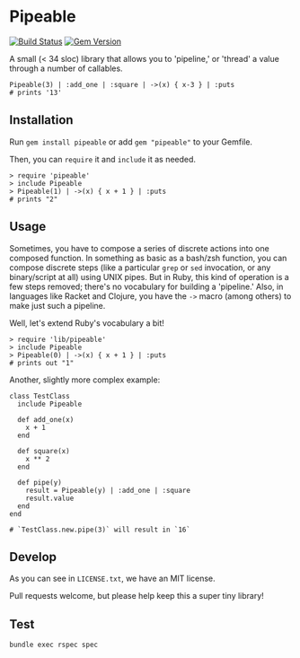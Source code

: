 # Pipeable

[![Build Status](https://travis-ci.org/gnarmis/pipeable.svg?branch=master)](https://travis-ci.org/gnarmis/pipeable) [![Gem Version](https://badge.fury.io/rb/pipeable.svg)](https://badge.fury.io/rb/pipeable)

A small (< 34 sloc) library that allows you to 'pipeline,' or 'thread' a value
through a number of callables.

```
Pipeable(3) | :add_one | :square | ->(x) { x-3 } | :puts
# prints '13'
```

## Installation

Run `gem install pipeable` or add `gem "pipeable"` to your Gemfile.

Then, you can `require` it and `include` it as needed.

```
> require 'pipeable'
> include Pipeable
> Pipeable(1) | ->(x) { x + 1 } | :puts
# prints "2"
````

## Usage


Sometimes, you have to compose a series of discrete actions into one composed
function. In something as basic as a bash/zsh function, you can compose
discrete steps (like a particular `grep` or `sed` invocation, or any
binary/script at all) using UNIX pipes. But in Ruby, this kind of operation is
a few steps removed; there's no vocabulary for building a 'pipeline.' Also, in
languages like Racket and Clojure, you have the `->` macro (among others) to
make just such a pipeline.

Well, let's extend Ruby's vocabulary a bit!

```
> require 'lib/pipeable'
> include Pipeable
> Pipeable(0) | ->(x) { x + 1 } | :puts
# prints out "1"
```

Another, slightly more complex example:

```
class TestClass
  include Pipeable
  
  def add_one(x)
    x + 1
  end

  def square(x)
    x ** 2
  end
  
  def pipe(y)
    result = Pipeable(y) | :add_one | :square
    result.value
  end
end

# `TestClass.new.pipe(3)` will result in `16`
```

## Develop

As you can see in `LICENSE.txt`, we have an MIT license.

Pull requests welcome, but please help keep this a super tiny library!

## Test

```
bundle exec rspec spec
```



